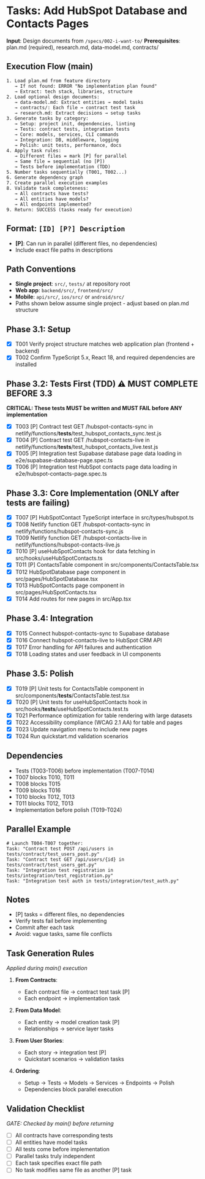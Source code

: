 # Tasks: Add HubSpot Database and Contacts Pages

**Input**: Design documents from `/specs/002-i-want-to/`
**Prerequisites**: plan.md (required), research.md, data-model.md, contracts/

## Execution Flow (main)

```
1. Load plan.md from feature directory
   → If not found: ERROR "No implementation plan found"
   → Extract: tech stack, libraries, structure
2. Load optional design documents:
   → data-model.md: Extract entities → model tasks
   → contracts/: Each file → contract test task
   → research.md: Extract decisions → setup tasks
3. Generate tasks by category:
   → Setup: project init, dependencies, linting
   → Tests: contract tests, integration tests
   → Core: models, services, CLI commands
   → Integration: DB, middleware, logging
   → Polish: unit tests, performance, docs
4. Apply task rules:
   → Different files = mark [P] for parallel
   → Same file = sequential (no [P])
   → Tests before implementation (TDD)
5. Number tasks sequentially (T001, T002...)
6. Generate dependency graph
7. Create parallel execution examples
8. Validate task completeness:
   → All contracts have tests?
   → All entities have models?
   → All endpoints implemented?
9. Return: SUCCESS (tasks ready for execution)
```

## Format: `[ID] [P?] Description`

- **[P]**: Can run in parallel (different files, no dependencies)
- Include exact file paths in descriptions

## Path Conventions

- **Single project**: `src/`, `tests/` at repository root
- **Web app**: `backend/src/`, `frontend/src/`
- **Mobile**: `api/src/`, `ios/src/` or `android/src/`
- Paths shown below assume single project - adjust based on plan.md structure

## Phase 3.1: Setup

- [x] T001 Verify project structure matches web application plan (frontend + backend)
- [x] T002 Confirm TypeScript 5.x, React 18, and required dependencies are installed

## Phase 3.2: Tests First (TDD) ⚠️ MUST COMPLETE BEFORE 3.3

**CRITICAL: These tests MUST be written and MUST FAIL before ANY implementation**

- [x] T003 [P] Contract test GET /hubspot-contacts-sync in netlify/functions/__tests__/test_hubspot_contacts_sync.test.js
- [x] T004 [P] Contract test GET /hubspot-contacts-live in netlify/functions/__tests__/test_hubspot_contacts_live.test.js
- [x] T005 [P] Integration test Supabase database page data loading in e2e/supabase-database-page.spec.ts
- [x] T006 [P] Integration test HubSpot contacts page data loading in e2e/hubspot-contacts-page.spec.ts

## Phase 3.3: Core Implementation (ONLY after tests are failing)

- [x] T007 [P] HubSpotContact TypeScript interface in src/types/hubspot.ts
- [x] T008 Netlify function GET /hubspot-contacts-sync in netlify/functions/hubspot-contacts-sync.js
- [x] T009 Netlify function GET /hubspot-contacts-live in netlify/functions/hubspot-contacts-live.js
- [x] T010 [P] useHubSpotContacts hook for data fetching in src/hooks/useHubSpotContacts.ts
- [x] T011 [P] ContactsTable component in src/components/ContactsTable.tsx
- [x] T012 HubSpotDatabase page component in src/pages/HubSpotDatabase.tsx
- [x] T013 HubSpotContacts page component in src/pages/HubSpotContacts.tsx
- [x] T014 Add routes for new pages in src/App.tsx

## Phase 3.4: Integration

- [x] T015 Connect hubspot-contacts-sync to Supabase database
- [x] T016 Connect hubspot-contacts-live to HubSpot CRM API
- [x] T017 Error handling for API failures and authentication
- [x] T018 Loading states and user feedback in UI components

## Phase 3.5: Polish

- [x] T019 [P] Unit tests for ContactsTable component in src/components/__tests__/ContactsTable.test.tsx
- [x] T020 [P] Unit tests for useHubSpotContacts hook in src/hooks/__tests__/useHubSpotContacts.test.ts
- [x] T021 Performance optimization for table rendering with large datasets
- [x] T022 Accessibility compliance (WCAG 2.1 AA) for table and pages
- [x] T023 Update navigation menu to include new pages
- [x] T024 Run quickstart.md validation scenarios

## Dependencies

- Tests (T003-T006) before implementation (T007-T014)
- T007 blocks T010, T011
- T008 blocks T015
- T009 blocks T016
- T010 blocks T012, T013
- T011 blocks T012, T013
- Implementation before polish (T019-T024)

## Parallel Example

```
# Launch T004-T007 together:
Task: "Contract test POST /api/users in tests/contract/test_users_post.py"
Task: "Contract test GET /api/users/{id} in tests/contract/test_users_get.py"
Task: "Integration test registration in tests/integration/test_registration.py"
Task: "Integration test auth in tests/integration/test_auth.py"
```

## Notes

- [P] tasks = different files, no dependencies
- Verify tests fail before implementing
- Commit after each task
- Avoid: vague tasks, same file conflicts

## Task Generation Rules

_Applied during main() execution_

1. **From Contracts**:
   - Each contract file → contract test task [P]
   - Each endpoint → implementation task
2. **From Data Model**:
   - Each entity → model creation task [P]
   - Relationships → service layer tasks
3. **From User Stories**:
   - Each story → integration test [P]
   - Quickstart scenarios → validation tasks

4. **Ordering**:
   - Setup → Tests → Models → Services → Endpoints → Polish
   - Dependencies block parallel execution

## Validation Checklist

_GATE: Checked by main() before returning_

- [ ] All contracts have corresponding tests
- [ ] All entities have model tasks
- [ ] All tests come before implementation
- [ ] Parallel tasks truly independent
- [ ] Each task specifies exact file path
- [ ] No task modifies same file as another [P] task
